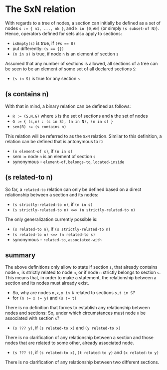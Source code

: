 
<!-- ======================================================================= -->
# The SxN relation

With regards to a tree of nodes, a section can initially be defined as a set of
nodes `s := { n1, ..., nk }`, and `k in [0,#N]` (or simply `(s subset-of N)`).
Hence, operators defined for sets also apply to sections:

* `isEmpty(s)` is true, if `(#s == 0)`
* put differently: `(s == {})`
* `(n in s)` is true, if node `n` is an element of section `s`

Assumed that any number of sections is allowed, all sections of a tree can be
seen to be an element of some set of all declared sections `S`:

* `(s in S)` is true for any section `s`

<!-- ======================================================================= -->
## (s contains n)

With that in mind, a binary relation can be defined as follows:

* `R := (S,N,G)` where `S` is the set of sections and `N` the set of nodes
* `G := { (s,n) : (s in S), (n in N), (n in s) }`
* `sem(R) := (s contains n)`

This relation will be referred to as the `SxN` relation. Similar to this
definition, a relation can be defined that is antonymous to it:

* `(n element-of s)`, if `(n in s)`
* sem := node `n` is an element of section `s`
* synonymous - `element-of`, `belongs-to`, `located-inside`

<!-- ======================================================================= -->
## (s related-to n)

So far, a `related-to` relation can only be defined based on a direct
relationship between a section and its nodes:

* `(s strictly-related-to n)`, if `(n in s)`
* `(s strictly-related-to n) <=> (n strictly-related-to n)`

The only generalization currently possible is:

* `(s related-to n)`, if `(s strictly-related-to n)`
* `(s related-to n) <=> (n related-to s)`
* synonymous - `related-to`, `associated-with`

<!-- ======================================================================= -->
## summary

The above definitions only allow to state if section `s`, that already contains
node `n`, is strictly related to node `n`, or if node `n` strictly belongs to
section `s`. This means that, in order to make a statement, the relationship
between a section and its nodes must already exist.

* So, why are nodes `n,x,y in N` related to sections `s,t in S`?
* for `(n != x != y)` and `(s != t)`

There is no definition that forces to establish any relationship between nodes
and sections: So, under which circumstances must node `n` be associated with
section `s`?

* `(s ??? y)`, if `(s related-to x)` and `(y related-to x)`

There is no clarification of any relationship between a section
and those nodes that are related to some other, already associated node.

* `(s ??? t)`, if `(s related-to x)`, `(t related-to y)` and `(x related-to y)`

There is no clarification of any relationship between two different sections.
